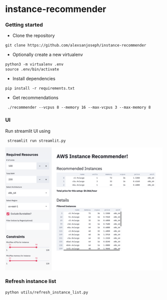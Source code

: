# instance-recommender

### Getting started
* Clone the repository
```
git clone https://github.com/alexsanjoseph/instance-recommender
```
* Optionally create a new virtualenv
```
python3 -m virtualenv .env
source .env/bin/activate 
```
* Install dependencies
```
pip install -r requirements.txt
```
* Get recommendations
```
 ./recommender --vcpus 8 --memory 16 --max-vcpus 3 --max-memory 8
```
### UI

Run streamlit UI using
```
 streamlit run streamlit.py
```

![Example UI](example_ui.png)



### Refresh instance list
```
python utils/refresh_instance_list.py
```